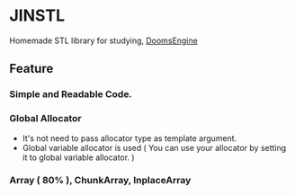# JINSTL

Homemade STL library for studying, [DoomsEngine](https://github.com/SungJJinKang/DoomsEngine)       

## Feature           

### Simple and Readable Code.         
              
### Global Allocator             
- It's not need to pass allocator type as template argument.          
- Global variable allocator is used ( You can use your allocator by setting it to global variable allocator. )              
            
### Array ( 80% ), ChunkArray, InplaceArray            